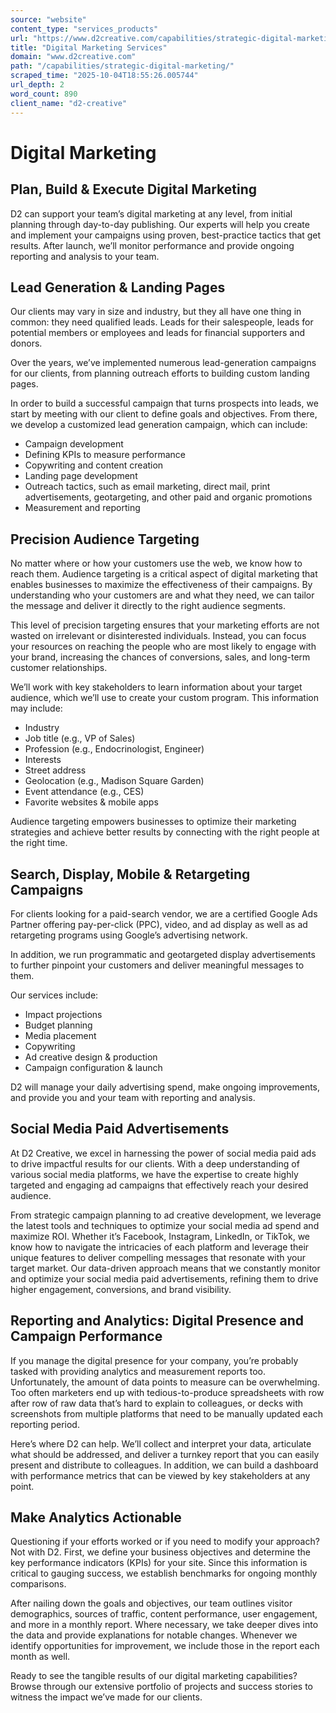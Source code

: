 ```yaml
---
source: "website"
content_type: "services_products"
url: "https://www.d2creative.com/capabilities/strategic-digital-marketing/"
title: "Digital Marketing Services"
domain: "www.d2creative.com"
path: "/capabilities/strategic-digital-marketing/"
scraped_time: "2025-10-04T18:55:26.005744"
url_depth: 2
word_count: 890
client_name: "d2-creative"
---
```


# Digital Marketing

## Plan, Build & Execute Digital Marketing

D2 can support your team’s digital marketing at any level, from initial planning through day-to-day publishing. Our experts will help you create and implement your campaigns using proven, best-practice tactics that get results. After launch, we’ll monitor performance and provide ongoing reporting and analysis to your team.

## Lead Generation & Landing Pages

Our clients may vary in size and industry, but they all have one thing in common: they need qualified leads. Leads for their salespeople, leads for potential members or employees and leads for financial supporters and donors.

Over the years, we’ve implemented numerous lead-generation campaigns for our clients, from planning outreach efforts to building custom landing pages.

In order to build a successful campaign that turns prospects into leads, we start by meeting with our client to define goals and objectives. From there, we develop a customized lead generation campaign, which can include:

* Campaign development
* Defining KPIs to measure performance
* Copywriting and content creation
* Landing page development
* Outreach tactics, such as email marketing, direct mail, print advertisements, geotargeting, and other paid and organic promotions
* Measurement and reporting

## Precision Audience Targeting

No matter where or how your customers use the web, we know how to reach them. Audience targeting is a critical aspect of digital marketing that enables businesses to maximize the effectiveness of their campaigns. By understanding who your customers are and what they need, we can tailor the message and deliver it directly to the right audience segments.

This level of precision targeting ensures that your marketing efforts are not wasted on irrelevant or disinterested individuals. Instead, you can focus your resources on reaching the people who are most likely to engage with your brand, increasing the chances of conversions, sales, and long-term customer relationships.

We’ll work with key stakeholders to learn information about your target audience, which we’ll use to create your custom program. This information may include:

* Industry
* Job title (e.g., VP of Sales)
* Profession (e.g., Endocrinologist, Engineer)
* Interests
* Street address
* Geolocation (e.g., Madison Square Garden)
* Event attendance (e.g., CES)
* Favorite websites & mobile apps

Audience targeting empowers businesses to optimize their marketing strategies and achieve better results by connecting with the right people at the right time.

## Search, Display, Mobile & Retargeting Campaigns

For clients looking for a paid-search vendor, we are a certified Google Ads Partner offering pay-per-click (PPC), video, and ad display as well as ad retargeting programs using Google’s advertising network.

In addition, we run programmatic and geotargeted display advertisements to further pinpoint your customers and deliver meaningful messages to them.

Our services include:

* Impact projections
* Budget planning
* Media placement
* Copywriting
* Ad creative design & production
* Campaign configuration & launch

D2 will manage your daily advertising spend, make ongoing improvements, and provide you and your team with reporting and analysis.

## Social Media Paid Advertisements

At D2 Creative, we excel in harnessing the power of social media paid ads to drive impactful results for our clients. With a deep understanding of various social media platforms, we have the expertise to create highly targeted and engaging ad campaigns that effectively reach your desired audience.

From strategic campaign planning to ad creative development, we leverage the latest tools and techniques to optimize your social media ad spend and maximize ROI. Whether it’s Facebook, Instagram, LinkedIn, or TikTok, we know how to navigate the intricacies of each platform and leverage their unique features to deliver compelling messages that resonate with your target market. Our data-driven approach means that we constantly monitor and optimize your social media paid advertisements, refining them to drive higher engagement, conversions, and brand visibility.

## Reporting and Analytics: Digital Presence and Campaign Performance

If you manage the digital presence for your company, you’re probably tasked with providing analytics and measurement reports too. Unfortunately, the amount of data points to measure can be overwhelming. Too often marketers end up with tedious-to-produce spreadsheets with row after row of raw data that’s hard to explain to colleagues, or decks with screenshots from multiple platforms that need to be manually updated each reporting period.

Here’s where D2 can help. We’ll collect and interpret your data, articulate what should be addressed, and deliver a turnkey report that you can easily present and distribute to colleagues. In addition, we can build a dashboard with performance metrics that can be viewed by key stakeholders at any point.

## Make Analytics Actionable

Questioning if your efforts worked or if you need to modify your approach? Not with D2. First, we define your business objectives and determine the key performance indicators (KPIs) for your site. Since this information is critical to gauging success, we establish benchmarks for ongoing monthly comparisons.

After nailing down the goals and objectives, our team outlines visitor demographics, sources of traffic, content performance, user engagement, and more in a monthly report. Where necessary, we take deeper dives into the data and provide explanations for notable changes. Whenever we identify opportunities for improvement, we include those in the report each month as well.

Ready to see the tangible results of our digital marketing capabilities? Browse through our extensive portfolio of projects and success stories to witness the impact we’ve made for our clients.
